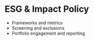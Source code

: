 # ESG & Impact Policy

- Frameworks and metrics
- Screening and exclusions
- Portfolio engagement and reporting
